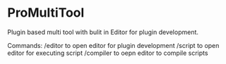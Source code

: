 # ProMultiTool

Plugin based multi tool with bulit in Editor for plugin development.

Commands:
/editor to open editor for plugin development
/script to open editor for executing script
/compiler to oepn editor to compile scripts
